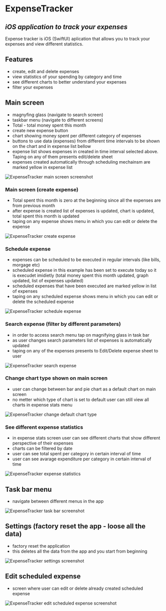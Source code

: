 # ExpenseTracker
## _iOS application to track your expenses_

Expense tracker is iOS (SwiftUI) aplication that allows you to track your expenses and view different statistics.

## Features

- create, edit and delete expenses
- view statistics of your spending by category and time
- see different charts to better understand your expenses
- filter your expenses 

## Main screen
- magnyfing glass (navigate to search screen)
- taskbar menu (navigate to different screens)
- Total - total money spent this month
- create new expense button
- chart showing money spent per different category of expenses
- buttons to use data (expenses) from different time intervals to be  shown on the chart and in expense list bellow
- expense list shows expenses in created in time interval selected above. Taping on any of them presents edit/delete sheet
- expenses created automatically through scheduling mechainsm are marked yellow in expense list

![ExpenseTracker main screen screenshot](resources/IMG_3821.PNG "HomePage")

### Main screen (create expense)
- Total spent this month is zero at the beginning since all the expenses are from previous month
- after expense is created list of expenses is updated, chart is updated, total spent this month is updated
- taping on any expense shows menu in which you can edit or delete the expense

![ExpenseTracker create expense](resources/RPReplay_Final1709391301.gif "HomePage")

### Schedule expense
- expenses can be scheduled to be executed in regular intervals (like bills, morgage etc)
- scheduled expense in this example has been set to execute today so it is execudet imidietly (total money spent this month updated, graph updated, list of expenses updated)
- scheduled expenses that have been executed are marked yellow in list of expenses
- taping on any scheduled expense shows menu in which you can edit or delete the scheduled expense

![ExpenseTracker schedule expense](resources/RPReplay_Final1709391649.gif "HomePage")


### Search expense (filter by different parameters)
- in order to access search menu tap on magnifying glass in task bar
- as user changes search parameters list of expenses is automatically updated
- taping on any of the expenses presents to Edit/Delete expense sheet to user

![ExpenseTracker search expense](resources/RPReplay_Final1707231171.gif "HomePage")

### Change chart type shown on main screen
- user can change between bar and pie chart as a default chart on main screen
- no metter which type of chart is set to default user can still view all charts in expense stats menu

![ExpenseTracker change default chart type](resources/RPReplay_Final1707231280.gif "HomePage")

### See different expense statistics
- in expense stats screen user can see different charts that show different perspective of their expenses
- charts can be filtered by date
- user can see total spent per category in certain interval of time
- user can see avarage expenditure per category in certain interval of time

![ExpenseTracker expense statistics](resources/RPReplay_Final1707231248.gif "HomePage")

## Task bar menu
- navigate between different menus in the app

![ExpenseTracker task bar screenshot](resources/IMG_3824.PNG "HomePage")

## Settings (factory reset the app - loose all the data)
- factory reset the application
- this deletes all the data from the app and you start from beginning

![ExpenseTracker settings screenshot](resources/IMG_3654.PNG "HomePage")

## Edit scheduled expense
- screen where user can edit or delete already created scheduled expense

![ExpenseTracker edit scheduled expense screenshot](resources/IMG_3825.PNG "HomePage")




